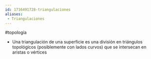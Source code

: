 ```yaml
---
id: 1716491728-triangulaciones
aliases:
 - Triangulaciones
---
```


#topología 

- Una triangulación de una superficie es una división en triángulos topológicos (posiblemente con lados curvos) que se intersecan en aristas o vértices